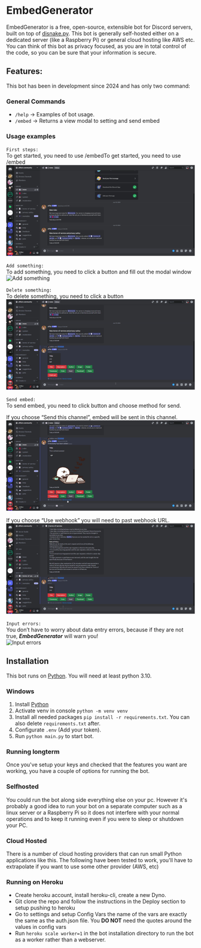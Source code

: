 # EmbedGenerator
EmbedGenerator is a free, open-source, extensible bot for Discord servers, built on top of <a href="https://github.com/DisnakeDev/disnake">disnake.py</a>. This bot is generally self-hosted either on a dedicated server (like a Raspberry Pi) or general cloud hosting like AWS etc. You can think of this bot as privacy focused, as you are in total control of the code, so you can be sure that your information is secure.

## Features:
This bot has been in development since 2024 and has only two command:

### General Commands

- `/help` -> Examples of bot usage.
- `/embed` -> Returns a view modal to setting and send embed

### Usage examples

`First steps:`   
To get started, you need to use /embedTo get started, you need to use /embed  
![First steps](sources/first_steps.gif)

`Add something:`   
To add something, you need to click a button and fill out the modal window  
![Add something](sources/add_something.gif)

`Delete something:`  
To delete something, you need to click a button  
![Delete something](sources/delete_something.gif)

`Send embed:`  
To send embed, you need to click button and choose method for send.  

If you choose “Send this channel”, embed will be sent in this channel.  
![Send this channel](sources/send_embed_in_this_chat.gif)

If you choose “Use webhook” you will need to past webhook URL.  
![Use webhook](sources/send_embed_use_webhook.gif)

`Input errors:`  
You don’t have to worry about data entry errors, because if they are not true, _**EmbedGenerator**_ will warn you!  
![Input errors](sources/input_errors.gif)


## Installation

This bot runs on [Python](https://www.python.org/). You will need at least python 3.10.

### Windows

1. Install [Python](https://www.python.org/)
2. Activate venv in console `python -m venv venv`
3. Install all needed packages `pip install -r requirements.txt`. You can also delete `requirements.txt` after.
4. Configurate `.env` (Add your token).
5. Run `python main.py` to start bot.

### Running longterm
Once you've setup your keys and checked that the features you want are working, you have a couple of options for running the bot.

### Selfhosted
You could run the bot along side everything else on your pc. However it's probably a good idea to run your bot on a separate computer such as a linux server or a Raspberry Pi so it does not interfere with your normal operations and to keep it running even if you were to sleep or shutdown your PC. 

### Cloud Hosted
There is a number of cloud hosting providers that can run small Python applications like this. The following have been tested to work, you'll have to extrapolate if you want to use some other provider (AWS, etc)

### Running on Heroku
- Create heroku account, install heroku-cli, create a new Dyno.
- Git clone the repo and follow the instructions in the Deploy section to setup pushing to heroku
- Go to settings and setup Config Vars the name of the vars are exactly the same as the auth.json file. You **DO NOT** need the quotes around the values in config vars
- Run `heroku scale worker=1` in the bot installation directory to run the bot as a worker rather than a webserver.





